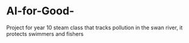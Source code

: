 # AI-for-Good-
Project for year 10 steam class that tracks pollution in the swan river, it protects swimmers and fishers 

